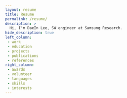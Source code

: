 ```yaml
---
layout: resume
title: Resume
permalink: /resume/
description: >
  Hi, I'm DaeIn Lee, SW engineer at Samsung Research.
hide_description: true
left_column:
 - work
 - education
 - projects
 - publications
 - references
right_column:
 - awards
 - volunteer
 - languages
 - skills
 - interests
---
```

